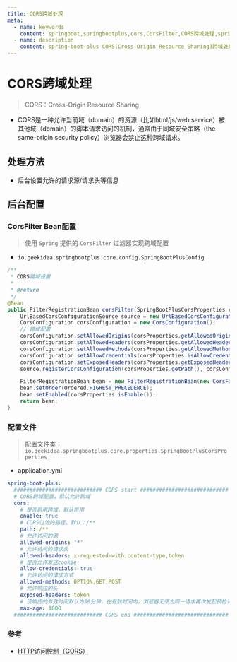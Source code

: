 ```yaml
---
title: CORS跨域处理
meta:
  - name: keywords
    content: springboot,springbootplus,cors,CorsFilter,CORS跨域处理,springboot跨域
  - name: description
    content: spring-boot-plus CORS(Cross-Origin Resource Sharing)跨域处理
---
```


# CORS跨域处理
> CORS：Cross-Origin Resource Sharing

- CORS是一种允许当前域（domain）的资源（比如html/js/web service）被其他域（domain）的脚本请求访问的机制，通常由于同域安全策略（the same-origin security policy）浏览器会禁止这种跨域请求。

## 处理方法
- 后台设置允许的请求源/请求头等信息

## 后台配置

### CorsFilter Bean配置
> 使用 `Spring` 提供的 `CorsFilter` 过滤器实现跨域配置

- `io.geekidea.springbootplus.core.config.SpringBootPlusConfig`
```java
/**
 * CORS跨域设置
 *
 * @return
 */
@Bean
public FilterRegistrationBean corsFilter(SpringBootPlusCorsProperties corsProperties) {
    UrlBasedCorsConfigurationSource source = new UrlBasedCorsConfigurationSource();
    CorsConfiguration corsConfiguration = new CorsConfiguration();
    // 跨域配置
    corsConfiguration.setAllowedOrigins(corsProperties.getAllowedOrigins());
    corsConfiguration.setAllowedHeaders(corsProperties.getAllowedHeaders());
    corsConfiguration.setAllowedMethods(corsProperties.getAllowedMethods());
    corsConfiguration.setAllowCredentials(corsProperties.isAllowCredentials());
    corsConfiguration.setExposedHeaders(corsProperties.getExposedHeaders());
    source.registerCorsConfiguration(corsProperties.getPath(), corsConfiguration);

    FilterRegistrationBean bean = new FilterRegistrationBean(new CorsFilter(source));
    bean.setOrder(Ordered.HIGHEST_PRECEDENCE);
    bean.setEnabled(corsProperties.isEnable());
    return bean;
}
``` 

### 配置文件
> 配置文件类：`io.geekidea.springbootplus.core.properties.SpringBootPlusCorsProperties`

- application.yml

```yaml
spring-boot-plus:
  ############################ CORS start ############################
  # CORS跨域配置，默认允许跨域
  cors:
    # 是否启用跨域，默认启用
    enable: true
    # CORS过滤的路径，默认：/**
    path: /**
    # 允许访问的源
    allowed-origins: '*'
    # 允许访问的请求头
    allowed-headers: x-requested-with,content-type,token
    # 是否允许发送cookie
    allow-credentials: true
    # 允许访问的请求方式
    allowed-methods: OPTION,GET,POST
    # 允许响应的头
    exposed-headers: token
    # 该响应的有效时间默认为30分钟，在有效时间内，浏览器无须为同一请求再次发起预检请求
    max-age: 1800
  ############################ CORS end ##############################
```

### 参考
- [HTTP访问控制（CORS）](https://developer.mozilla.org/zh-CN/docs/Web/HTTP/Access_control_CORS)